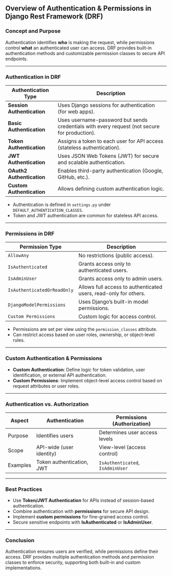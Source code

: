 ## **Overview of Authentication & Permissions in Django Rest Framework (DRF)**  

### **Concept and Purpose**  
Authentication identifies **who** is making the request, while permissions control **what** an authenticated user can access. DRF provides built-in authentication methods and customizable permission classes to secure API endpoints.  

---

### **Authentication in DRF**  

| Authentication Type  | Description |
|---------------------|-------------|
| **Session Authentication**  | Uses Django sessions for authentication (for web apps). |
| **Basic Authentication**  | Uses username-password but sends credentials with every request (not secure for production). |
| **Token Authentication**  | Assigns a token to each user for API access (stateless authentication). |
| **JWT Authentication**  | Uses JSON Web Tokens (JWT) for secure and scalable authentication. |
| **OAuth2 Authentication**  | Enables third-party authentication (Google, GitHub, etc.). |
| **Custom Authentication**  | Allows defining custom authentication logic. |

- Authentication is defined in `settings.py` under `DEFAULT_AUTHENTICATION_CLASSES`.  
- Token and JWT authentication are common for stateless API access.  

---

### **Permissions in DRF**  

| Permission Type      | Description |
|---------------------|-------------|
| `AllowAny`          | No restrictions (public access). |
| `IsAuthenticated`   | Grants access only to authenticated users. |
| `IsAdminUser`       | Grants access only to admin users. |
| `IsAuthenticatedOrReadOnly` | Allows full access to authenticated users, read-only for others. |
| `DjangoModelPermissions` | Uses Django’s built-in model permissions. |
| `Custom Permissions` | Custom logic for access control. |

- Permissions are set per view using the `permission_classes` attribute.  
- Can restrict access based on user roles, ownership, or object-level rules.  

---

### **Custom Authentication & Permissions**  
- **Custom Authentication**: Define logic for token validation, user identification, or external API authentication.  
- **Custom Permissions**: Implement object-level access control based on request attributes or user roles.  

---

### **Authentication vs. Authorization**  

| Aspect         | Authentication | Permissions (Authorization) |
|--------------|----------------|-----------------------------|
| Purpose      | Identifies users | Determines user access levels |
| Scope        | API-wide (user identity) | View-level (access control) |
| Examples     | Token authentication, JWT | `IsAuthenticated`, `IsAdminUser` |

---

### **Best Practices**  
- Use **Token/JWT Authentication** for APIs instead of session-based authentication.  
- Combine authentication with **permissions** for secure API design.  
- Implement **custom permissions** for fine-grained access control.  
- Secure sensitive endpoints with **IsAuthenticated** or **IsAdminUser**.  

---

### **Conclusion**  
Authentication ensures users are verified, while permissions define their access. DRF provides multiple authentication methods and permission classes to enforce security, supporting both built-in and custom implementations.